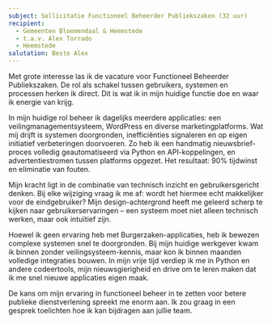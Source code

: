 ```yaml
---
subject: Sollicitatie Functioneel Beheerder Publiekszaken (32 uur)
recipient:
  - Gemeenten Bloemendaal & Heemstede
  - t.a.v. Alex Torrado
  - Heemstede
salutation: Beste Alex
---
```


Met grote interesse las ik de vacature voor Functioneel Beheerder Publiekszaken. De rol als schakel tussen gebruikers, systemen en processen herken ik direct. Dit is wat ik in mijn huidige functie doe en waar ik energie van krijg.

In mijn huidige rol beheer ik dagelijks meerdere applicaties: een veilingmanagementsysteem, WordPress en diverse marketingplatforms. Wat mij drijft is systemen doorgronden, inefficiënties signaleren en op eigen initiatief verbeteringen doorvoeren. Zo heb ik een handmatig nieuwsbrief-proces volledig geautomatiseerd via Python en API-koppelingen, en advertentiestromen tussen platforms opgezet. Het resultaat: 90% tijdwinst en eliminatie van fouten.

Mijn kracht ligt in de combinatie van technisch inzicht en gebruikersgericht denken. Bij elke wijziging vraag ik me af: wordt het hiermee echt makkelijker voor de eindgebruiker? Mijn design-achtergrond heeft me geleerd scherp te kijken naar gebruikerservaringen – een systeem moet niet alleen technisch werken, maar ook intuïtief zijn.

Hoewel ik geen ervaring heb met Burgerzaken-applicaties, heb ik bewezen complexe systemen snel te doorgronden. Bij mijn huidige werkgever kwam ik binnen zonder veilingsysteem-kennis, maar kon ik binnen maanden volledige integraties bouwen. In mijn vrije tijd verdiep ik me in Python en andere codeertools, mijn nieuwsgierigheid en drive om te leren maken dat ik me snel nieuwe applicaties eigen maak.

De kans om mijn ervaring in functioneel beheer in te zetten voor betere publieke dienstverlening spreekt me enorm aan. Ik zou graag in een gesprek toelichten hoe ik kan bijdragen aan jullie team.